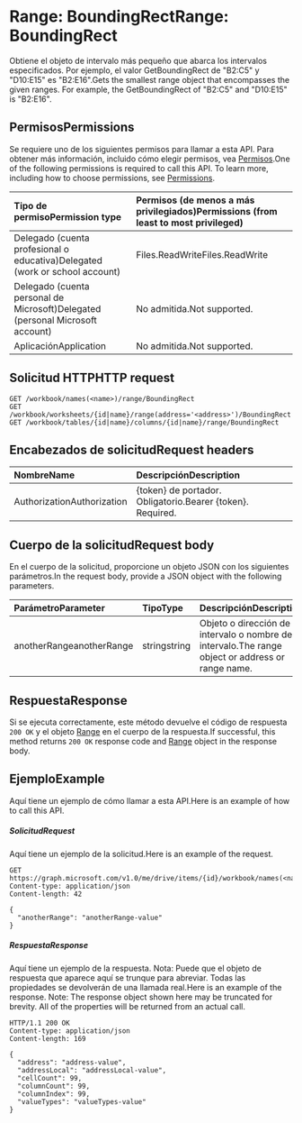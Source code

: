 # <a name="range-boundingrect"></a><span data-ttu-id="48242-101">Range: BoundingRect</span><span class="sxs-lookup"><span data-stu-id="48242-101">Range: BoundingRect</span></span>

<span data-ttu-id="48242-p101">Obtiene el objeto de intervalo más pequeño que abarca los intervalos especificados. Por ejemplo, el valor GetBoundingRect de "B2:C5" y "D10:E15" es "B2:E16".</span><span class="sxs-lookup"><span data-stu-id="48242-p101">Gets the smallest range object that encompasses the given ranges. For example, the GetBoundingRect of "B2:C5" and "D10:E15" is "B2:E16".</span></span>
## <a name="permissions"></a><span data-ttu-id="48242-104">Permisos</span><span class="sxs-lookup"><span data-stu-id="48242-104">Permissions</span></span>
<span data-ttu-id="48242-p102">Se requiere uno de los siguientes permisos para llamar a esta API. Para obtener más información, incluido cómo elegir permisos, vea [Permisos](../../../concepts/permissions_reference.md).</span><span class="sxs-lookup"><span data-stu-id="48242-p102">One of the following permissions is required to call this API. To learn more, including how to choose permissions, see [Permissions](../../../concepts/permissions_reference.md).</span></span>

|<span data-ttu-id="48242-107">Tipo de permiso</span><span class="sxs-lookup"><span data-stu-id="48242-107">Permission type</span></span>      | <span data-ttu-id="48242-108">Permisos (de menos a más privilegiados)</span><span class="sxs-lookup"><span data-stu-id="48242-108">Permissions (from least to most privileged)</span></span>              |
|:--------------------|:---------------------------------------------------------|
|<span data-ttu-id="48242-109">Delegado (cuenta profesional o educativa)</span><span class="sxs-lookup"><span data-stu-id="48242-109">Delegated (work or school account)</span></span> | <span data-ttu-id="48242-110">Files.ReadWrite</span><span class="sxs-lookup"><span data-stu-id="48242-110">Files.ReadWrite</span></span>    |
|<span data-ttu-id="48242-111">Delegado (cuenta personal de Microsoft)</span><span class="sxs-lookup"><span data-stu-id="48242-111">Delegated (personal Microsoft account)</span></span> | <span data-ttu-id="48242-112">No admitida.</span><span class="sxs-lookup"><span data-stu-id="48242-112">Not supported.</span></span>    |
|<span data-ttu-id="48242-113">Aplicación</span><span class="sxs-lookup"><span data-stu-id="48242-113">Application</span></span> | <span data-ttu-id="48242-114">No admitida.</span><span class="sxs-lookup"><span data-stu-id="48242-114">Not supported.</span></span> |

## <a name="http-request"></a><span data-ttu-id="48242-115">Solicitud HTTP</span><span class="sxs-lookup"><span data-stu-id="48242-115">HTTP request</span></span>
<!-- { "blockType": "ignored" } -->
```http
GET /workbook/names(<name>)/range/BoundingRect
GET /workbook/worksheets/{id|name}/range(address='<address>')/BoundingRect
GET /workbook/tables/{id|name}/columns/{id|name}/range/BoundingRect

```
## <a name="request-headers"></a><span data-ttu-id="48242-116">Encabezados de solicitud</span><span class="sxs-lookup"><span data-stu-id="48242-116">Request headers</span></span>
| <span data-ttu-id="48242-117">Nombre</span><span class="sxs-lookup"><span data-stu-id="48242-117">Name</span></span>       | <span data-ttu-id="48242-118">Descripción</span><span class="sxs-lookup"><span data-stu-id="48242-118">Description</span></span>|
|:---------------|:----------|
| <span data-ttu-id="48242-119">Authorization</span><span class="sxs-lookup"><span data-stu-id="48242-119">Authorization</span></span>  | <span data-ttu-id="48242-p103">{token} de portador. Obligatorio.</span><span class="sxs-lookup"><span data-stu-id="48242-p103">Bearer {token}. Required.</span></span> |

## <a name="request-body"></a><span data-ttu-id="48242-122">Cuerpo de la solicitud</span><span class="sxs-lookup"><span data-stu-id="48242-122">Request body</span></span>
<span data-ttu-id="48242-123">En el cuerpo de la solicitud, proporcione un objeto JSON con los siguientes parámetros.</span><span class="sxs-lookup"><span data-stu-id="48242-123">In the request body, provide a JSON object with the following parameters.</span></span>

| <span data-ttu-id="48242-124">Parámetro</span><span class="sxs-lookup"><span data-stu-id="48242-124">Parameter</span></span>    | <span data-ttu-id="48242-125">Tipo</span><span class="sxs-lookup"><span data-stu-id="48242-125">Type</span></span>   |<span data-ttu-id="48242-126">Descripción</span><span class="sxs-lookup"><span data-stu-id="48242-126">Description</span></span>|
|:---------------|:--------|:----------|
|<span data-ttu-id="48242-127">anotherRange</span><span class="sxs-lookup"><span data-stu-id="48242-127">anotherRange</span></span>|<span data-ttu-id="48242-128">string</span><span class="sxs-lookup"><span data-stu-id="48242-128">string</span></span>|<span data-ttu-id="48242-129">Objeto o dirección de intervalo o nombre de intervalo.</span><span class="sxs-lookup"><span data-stu-id="48242-129">The range object or address or range name.</span></span>|

## <a name="response"></a><span data-ttu-id="48242-130">Respuesta</span><span class="sxs-lookup"><span data-stu-id="48242-130">Response</span></span>

<span data-ttu-id="48242-131">Si se ejecuta correctamente, este método devuelve el código de respuesta `200 OK` y el objeto [Range](../resources/range.md) en el cuerpo de la respuesta.</span><span class="sxs-lookup"><span data-stu-id="48242-131">If successful, this method returns `200 OK` response code and [Range](../resources/range.md) object in the response body.</span></span>

## <a name="example"></a><span data-ttu-id="48242-132">Ejemplo</span><span class="sxs-lookup"><span data-stu-id="48242-132">Example</span></span>
<span data-ttu-id="48242-133">Aquí tiene un ejemplo de cómo llamar a esta API.</span><span class="sxs-lookup"><span data-stu-id="48242-133">Here is an example of how to call this API.</span></span>
##### <a name="request"></a><span data-ttu-id="48242-134">Solicitud</span><span class="sxs-lookup"><span data-stu-id="48242-134">Request</span></span>
<span data-ttu-id="48242-135">Aquí tiene un ejemplo de la solicitud.</span><span class="sxs-lookup"><span data-stu-id="48242-135">Here is an example of the request.</span></span>
<!-- {
  "blockType": "request",
  "name": "range_boundingrect"
}-->
```http
GET https://graph.microsoft.com/v1.0/me/drive/items/{id}/workbook/names(<name>)/range/BoundingRect
Content-type: application/json
Content-length: 42

{
  "anotherRange": "anotherRange-value"
}
```

##### <a name="response"></a><span data-ttu-id="48242-136">Respuesta</span><span class="sxs-lookup"><span data-stu-id="48242-136">Response</span></span>
<span data-ttu-id="48242-p104">Aquí tiene un ejemplo de la respuesta. Nota: Puede que el objeto de respuesta que aparece aquí se trunque para abreviar. Todas las propiedades se devolverán de una llamada real.</span><span class="sxs-lookup"><span data-stu-id="48242-p104">Here is an example of the response. Note: The response object shown here may be truncated for brevity. All of the properties will be returned from an actual call.</span></span>
<!-- {
  "blockType": "response",
  "truncated": true,
  "@odata.type": "microsoft.graph.range"
} -->
```http
HTTP/1.1 200 OK
Content-type: application/json
Content-length: 169

{
  "address": "address-value",
  "addressLocal": "addressLocal-value",
  "cellCount": 99,
  "columnCount": 99,
  "columnIndex": 99,
  "valueTypes": "valueTypes-value"
}
```

<!-- uuid: 8fcb5dbc-d5aa-4681-8e31-b001d5168d79
2015-10-25 14:57:30 UTC -->
<!-- {
  "type": "#page.annotation",
  "description": "Range: BoundingRect",
  "keywords": "",
  "section": "documentation",
  "tocPath": ""
}-->